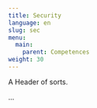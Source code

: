 ```yaml
---
title: Security
language: en
slug: sec
menu:
  main:
    parent: Competences
weight: 30
---
```


<p class="lead">
   A Header of sorts.
</p>

...
